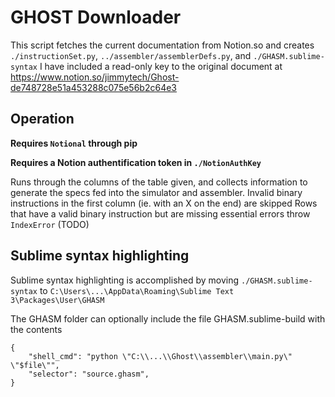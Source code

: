# GHOST Downloader
This script fetches the current documentation from Notion.so and creates `./instructionSet.py`, `../assembler/assemblerDefs.py`, and `./GHASM.sublime-syntax`
I have included a read-only key to the original document at https://www.notion.so/jimmytech/Ghost-de748728e51a453288c075e56b2c64e3

## Operation
**Requires `Notional` through pip**

**Requires a Notion authentification token in `./NotionAuthKey`**

Runs through the columns of the table given, and collects information to generate the specs fed into the simulator and assembler.
Invalid binary instructions in the first column (ie. with an X on the end) are skipped
Rows that have a valid binary instruction but are missing essential errors throw `IndexError` (TODO)


## Sublime syntax highlighting
Sublime syntax highlighting is accomplished by moving `./GHASM.sublime-syntax` to `C:\Users\...\AppData\Roaming\Sublime Text 3\Packages\User\GHASM`

The GHASM folder can optionally include the file GHASM.sublime-build with the contents
```
{
	"shell_cmd": "python \"C:\\...\\Ghost\\assembler\\main.py\" \"$file\"",
    "selector": "source.ghasm",
}
```
